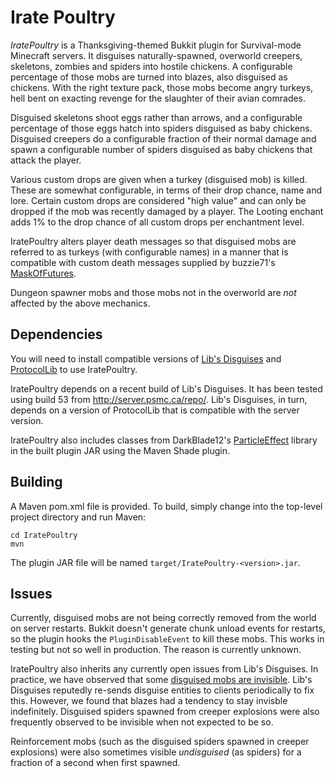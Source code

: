 Irate Poultry
=============

*IratePoultry* is a Thanksgiving-themed Bukkit plugin for Survival-mode
Minecraft servers.  It disguises naturally-spawned, overworld creepers,
skeletons, zombies and spiders into hostile chickens.  A configurable
percentage of those mobs are turned into blazes, also disguised as chickens.
With the right texture pack, those mobs become angry turkeys, hell bent on
exacting revenge for the slaughter of their avian comrades.

Disguised skeletons shoot eggs rather than arrows, and a configurable percentage
of those eggs hatch into spiders disguised as baby chickens.  Disguised creepers
do a configurable fraction of their normal damage and spawn a configurable
number of spiders disguised as baby chickens that attack the player.

Various custom drops are given when a turkey (disguised mob) is killed. These
are somewhat configurable, in terms of their drop chance, name and lore.  Certain
custom drops are considered "high value" and can only be dropped if the mob was
recently damaged by a player.  The Looting enchant adds 1% to the drop chance
of all custom drops per enchantment level.

IratePoultry alters player death messages so that disguised mobs are referred
to as turkeys (with configurable names) in a manner that is compatible with
custom death messages supplied by buzzie71's
[MaskOfFutures](http://github.com/buzzie71/MaskOfFutures).

Dungeon spawner mobs and those mobs not in the overworld are *not* affected by the
above mechanics.


Dependencies
------------

You will need to install compatible versions of
[Lib's Disguises](https://www.spigotmc.org/resources/libs-disguises.81/) and
[ProtocolLib](https://www.spigotmc.org/resources/protocollib.1997/)
to use IratePoultry.

IratePoultry depends on a recent build of Lib's Disguises.  It has been tested
using build 53 from http://server.psmc.ca/repo/.  Lib's Disguises, in turn,
depends on a version of ProtocolLib that is compatible with the server version.

IratePoultry also includes classes from DarkBlade12's
[ParticleEffect](https://github.com/DarkBlade12/ParticleEffect) library in the
built plugin JAR using the Maven Shade plugin.


Building
--------

A Maven pom.xml file is provided.  To build, simply change into the top-level
project directory and run Maven:
```
cd IratePoultry
mvn
```

The plugin JAR file will be named `target/IratePoultry-<version>.jar`.


Issues
------
Currently, disguised mobs are not being correctly removed from the world on
server restarts.  Bukkit doesn't generate chunk unload events for restarts,
so the plugin hooks the `PluginDisableEvent` to kill these mobs.  This works
in testing but not so well in production.  The reason is currently unknown.

IratePoultry also inherits any currently open issues from Lib's Disguises.  In
practice, we have observed that some
[disguised mobs are invisible](https://github.com/libraryaddict/LibsDisguises/issues/59).
Lib's Disguises reputedly re-sends disguise entities to clients periodically to
fix this.  However, we found that blazes had a tendency to stay invisble
indefinitely.  Disguised spiders spawned from creeper explosions were also
frequently observed to be invisible when not expected to be so.

Reinforcement mobs (such as the disguised spiders spawned in creeper explosions)
were also sometimes visible *undisguised* (as spiders) for a fraction of a
second when first spawned.

